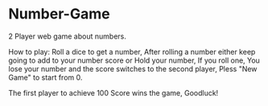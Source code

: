 # Number-Game
2 Player web game about numbers.

How to play:
Roll a dice to get a number,
After rolling a number either keep going to add to your number score or Hold your number,
If you roll one, You lose your number and the score switches to the second player,
Pless "New Game" to start from 0.

The first player to achieve 100 Score wins the game, Goodluck!

